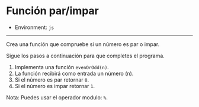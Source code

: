 # Función par/impar

* Environment: `js`

***

Crea una función que compruebe si un número es par o impar.

Sigue los pasos a continuación para que completes el programa.

1. Implementa una función `evenOrOdd(n)`.
2. La función recibirá como entrada un número (n).
3. Si el número es par retornar `0`.
4. Si el número es impar  retornar `1`.

Nota: Puedes usar el operador modulo: `%`.